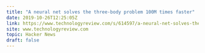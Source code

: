 ```yaml
---
title: "A neural net solves the three-body problem 100M times faster"
date: 2019-10-26T12:25:05Z
link: https://www.technologyreview.com/s/614597/a-neural-net-solves-the-three-body-problem-100-million-times-faster/?utm_medium=RSS&utm_source=hune
site: www.technologyreview.com
topic: Hacker News
draft: false
---
```

